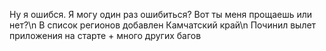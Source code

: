 Ну я ошибся. Я могу один раз ошибиться? Вот ты меня прощаешь или нет?\n
В список регионов добавлен Камчатский край\n
Починил вылет приложения на старте + много других багов
